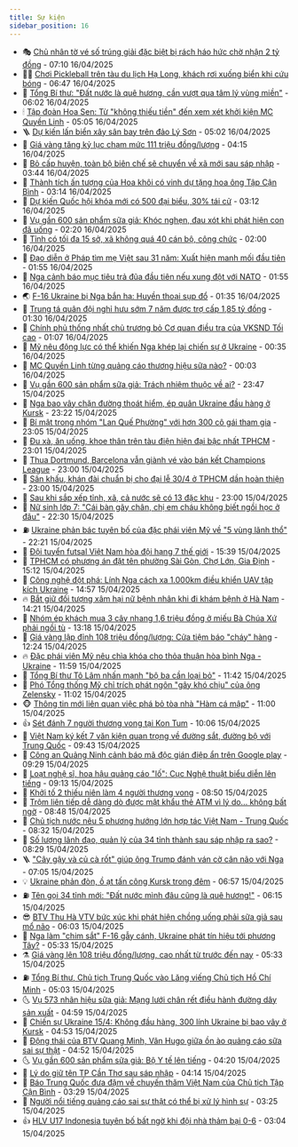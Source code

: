 ```yaml
---
title: Sự kiện
sidebar_position: 16
---
```


<!-- dantri-su-kien:START -->
- 🎭 [Chủ nhân tờ vé số trúng giải đặc biệt bị rách háo hức chờ nhận 2 tỷ đồng](https://dantri.com.vn/phap-luat/chu-nhan-to-ve-so-trung-giai-dac-biet-bi-rach-hao-huc-cho-nhan-2-ty-dong-20250416133608223.htm) - 07:10 16/04/2025
- 👨‍🏫 [Chơi Pickleball trên tàu du lịch Hạ Long, khách rơi xuống biển khi cứu bóng](https://dantri.com.vn/xa-hoi/choi-pickleball-tren-tau-du-lich-ha-long-khach-roi-xuong-bien-khi-cuu-bong-20250416134014469.htm) - 06:47 16/04/2025
- 🌮 [Tổng Bí thư: &quot;Đất nước là quê hương, cần vượt qua tâm lý vùng miền&quot;](https://dantri.com.vn/xa-hoi/tong-bi-thu-dat-nuoc-la-que-huong-can-vuot-qua-tam-ly-vung-mien-20250416103303179.htm) - 06:02 16/04/2025
- 🕯 [Tập đoàn Hoa Sen: Từ &quot;không thiếu tiền&quot; đến xem xét khởi kiện MC Quyền Linh](https://dantri.com.vn/kinh-doanh/tap-doan-hoa-sen-tu-khong-thieu-tien-den-xem-xet-khoi-kien-mc-quyen-linh-20250416093455083.htm) - 05:05 16/04/2025
- 🪜 [Dự kiến lấn biển xây sân bay trên đảo Lý Sơn](https://dantri.com.vn/xa-hoi/du-kien-lan-bien-xay-san-bay-tren-dao-ly-son-20250416112652799.htm) - 05:02 16/04/2025
- 🐘 [Giá vàng tăng kỷ lục chạm mức 111 triệu đồng/lượng](https://dantri.com.vn/kinh-doanh/gia-vang-tang-ky-luc-cham-muc-111-trieu-dongluong-20250416065956455.htm) - 04:15 16/04/2025
- 🤔 [Bỏ cấp huyện, toàn bộ biên chế sẽ chuyển về xã mới sau sáp nhập](https://dantri.com.vn/noi-vu/bo-cap-huyen-toan-bo-bien-che-se-chuyen-ve-xa-moi-sau-sap-nhap-20250416102632105.htm) - 03:44 16/04/2025
- 🧠 [Thành tích ấn tượng của Hoa khôi có vinh dự tặng hoa ông Tập Cận Bình](https://dantri.com.vn/giao-duc/thanh-tich-an-tuong-cua-hoa-khoi-co-vinh-du-tang-hoa-ong-tap-can-binh-20250416100733415.htm) - 03:14 16/04/2025
- 📝 [Dự kiến Quốc hội khóa mới có 500 đại biểu, 30% tái cử](https://dantri.com.vn/xa-hoi/du-kien-quoc-hoi-khoa-moi-co-500-dai-bieu-30-tai-cu-20250416100904189.htm) - 03:12 16/04/2025
- 🦏 [Vụ gần 600 sản phẩm sữa giả: Khóc nghẹn, đau xót khi phát hiện con đã uống](https://dantri.com.vn/doi-song/vu-gan-600-san-pham-sua-gia-khoc-nghen-dau-xot-khi-phat-hien-con-da-uong-20250416083628131.htm) - 02:20 16/04/2025
- 🥰 [Tỉnh có tối đa 15 sở, xã không quá 40 cán bộ, công chức](https://dantri.com.vn/noi-vu/tinh-co-toi-da-15-so-xa-khong-qua-40-can-bo-cong-chuc-20250415214924708.htm) - 02:00 16/04/2025
- 🤗 [Đạo diễn ở Pháp tìm mẹ Việt sau 31 năm: Xuất hiện manh mối đầu tiên](https://dantri.com.vn/doi-song/dao-dien-o-phap-tim-me-viet-sau-31-nam-xuat-hien-manh-moi-dau-tien-20250415230857146.htm) - 01:55 16/04/2025
- 🌈 [Nga cảnh báo mục tiêu trả đũa đầu tiên nếu xung đột với NATO](https://dantri.com.vn/the-gioi/nga-canh-bao-muc-tieu-tra-dua-dau-tien-neu-xung-dot-voi-nato-20250416084736998.htm) - 01:55 16/04/2025
- 🌏 [F-16 Ukraine bị Nga bắn hạ: Huyền thoại sụp đổ](https://dantri.com.vn/the-gioi/f-16-ukraine-bi-nga-ban-ha-huyen-thoai-sup-do-20250415143913824.htm) - 01:35 16/04/2025
- 💄 [Trung tá quân đội nghỉ hưu sớm 7 năm được trợ cấp 1,85 tỷ đồng](https://dantri.com.vn/lao-dong-viec-lam/trung-ta-quan-doi-nghi-huu-som-7-nam-duoc-tro-cap-185-ty-dong-20250415151912058.htm) - 01:30 16/04/2025
- 👺 [Chính phủ thống nhất chủ trương bỏ Cơ quan điều tra của VKSND Tối cao](https://dantri.com.vn/xa-hoi/chinh-phu-thong-nhat-chu-truong-bo-co-quan-dieu-tra-cua-vksnd-toi-cao-20250416075109446.htm) - 01:07 16/04/2025
- 👹 [Mỹ nêu động lực có thể khiến Nga khép lại chiến sự ở Ukraine](https://dantri.com.vn/the-gioi/my-neu-dong-luc-co-the-khien-nga-khep-lai-chien-su-o-ukraine-20250416072454207.htm) - 00:35 16/04/2025
- 🌊 [MC Quyền Linh từng quảng cáo thương hiệu sữa nào?](https://dantri.com.vn/kinh-doanh/mc-quyen-linh-tung-quang-cao-thuong-hieu-sua-nao-20250416013455987.htm) - 00:03 16/04/2025
- 🤠 [Vụ gần 600 sản phẩm sữa giả: Trách nhiệm thuộc về ai?](https://dantri.com.vn/suc-khoe/vu-gan-600-san-pham-sua-gia-trach-nhiem-thuoc-ve-ai-20250415184523527.htm) - 23:47 15/04/2025
- 🎊 [Nga bao vây chặn đường thoát hiểm, ép quân Ukraine đầu hàng ở Kursk](https://dantri.com.vn/the-gioi/nga-bao-vay-chan-duong-thoat-hiem-ep-quan-ukraine-dau-hang-o-kursk-20250416061646513.htm) - 23:22 15/04/2025
- 🐘 [Bí mật trong nhóm &quot;Lan Quế Phường&quot; với hơn 300 cô gái tham gia](https://dantri.com.vn/phap-luat/bi-mat-trong-nhom-lan-que-phuong-voi-hon-300-co-gai-tham-gia-20250415234918518.htm) - 23:05 15/04/2025
- 💂 [Đu xà, ăn uống, khoe thân trên tàu điện hiện đại bậc nhất TPHCM](https://dantri.com.vn/du-lich/du-xa-an-uong-khoe-than-tren-tau-dien-hien-dai-bac-nhat-tphcm-20250414192230493.htm) - 23:01 15/04/2025
- 👹 [Thua Dortmund, Barcelona vẫn giành vé vào bán kết Champions League](https://dantri.com.vn/the-thao/thua-dortmund-barcelona-van-gianh-ve-vao-ban-ket-champions-league-20250416060013036.htm) - 23:00 15/04/2025
- 🦒 [Sân khấu, khán đài chuẩn bị cho đại lễ 30/4 ở TPHCM dần hoàn thiện](https://dantri.com.vn/xa-hoi/san-khau-khan-dai-chuan-bi-cho-dai-le-304-o-tphcm-dan-hoan-thien-20250415213627961.htm) - 23:00 15/04/2025
- 🗽 [Sau khi sắp xếp tỉnh, xã, cả nước sẽ có 13 đặc khu](https://dantri.com.vn/noi-vu/sau-khi-sap-xep-tinh-xa-ca-nuoc-se-co-13-dac-khu-20250415133554580.htm) - 23:00 15/04/2025
- 💄 [Nữ sinh lớp 7: &quot;Cái bàn gãy chân, chị em cháu không biết ngồi học ở đâu&quot;](https://dantri.com.vn/tam-long-nhan-ai/nu-sinh-lop-7-cai-ban-gay-chan-chi-em-chau-khong-biet-ngoi-hoc-o-dau-20250413165118082.htm) - 22:30 15/04/2025
- ⛽️ [Ukraine phản bác tuyên bố của đặc phái viên Mỹ về &quot;5 vùng lãnh thổ&quot;](https://dantri.com.vn/the-gioi/ukraine-phan-bac-tuyen-bo-cua-dac-phai-vien-my-ve-5-vung-lanh-tho-20250416051941747.htm) - 22:21 15/04/2025
- 🥷 [Đội tuyển futsal Việt Nam hòa đội hạng 7 thế giới](https://dantri.com.vn/the-thao/doi-tuyen-futsal-viet-nam-hoa-doi-hang-7-the-gioi-20250415223203549.htm) - 15:39 15/04/2025
- 🤖 [TPHCM có phương án đặt tên phường Sài Gòn, Chợ Lớn, Gia Định](https://dantri.com.vn/noi-vu/tphcm-co-phuong-an-dat-ten-phuong-sai-gon-cho-lon-gia-dinh-20250415220103092.htm) - 15:12 15/04/2025
- 🌊 [Công nghệ đột phá: Lính Nga cách xa 1.000km điều khiển UAV tập kích Ukraine](https://dantri.com.vn/the-gioi/cong-nghe-dot-pha-linh-nga-cach-xa-1000km-dieu-khien-uav-tap-kich-ukraine-20250415214723928.htm) - 14:57 15/04/2025
- 🔥 [Bắt giữ đối tượng xâm hại nữ bệnh nhân khi đi khám bệnh ở Hà Nam](https://dantri.com.vn/phap-luat/bat-giu-doi-tuong-xam-hai-nu-benh-nhan-khi-di-kham-benh-o-ha-nam-20250415211603966.htm) - 14:21 15/04/2025
- 🦏 [Nhóm ép khách mua 3 cây nhang 1,6 triệu đồng ở miếu Bà Chúa Xứ phải ngồi tù](https://dantri.com.vn/phap-luat/nhom-ep-khach-mua-3-cay-nhang-16-trieu-dong-o-mieu-ba-chua-xu-phai-ngoi-tu-20250415193751022.htm) - 13:18 15/04/2025
- 🐘 [Giá vàng lập đỉnh 108 triệu đồng/lượng: Cửa tiệm báo &quot;cháy&quot; hàng](https://dantri.com.vn/kinh-doanh/gia-vang-lap-dinh-108-trieu-dongluong-cua-tiem-bao-chay-hang-20250415172449637.htm) - 12:24 15/04/2025
- 🔥 [Đặc phái viên Mỹ nêu chìa khóa cho thỏa thuận hòa bình Nga - Ukraine](https://dantri.com.vn/the-gioi/dac-phai-vien-my-neu-chia-khoa-cho-thoa-thuan-hoa-binh-nga-ukraine-20250415183755224.htm) - 11:59 15/04/2025
- 💼 [Tổng Bí thư Tô Lâm nhấn mạnh &quot;bộ ba cần loại bỏ&quot;](https://dantri.com.vn/xa-hoi/tong-bi-thu-to-lam-nhan-manh-bo-ba-can-loai-bo-20250415141442703.htm) - 11:42 15/04/2025
- 🚀 [Phó Tổng thống Mỹ chỉ trích phát ngôn &quot;gây khó chịu&quot; của ông Zelensky](https://dantri.com.vn/the-gioi/pho-tong-thong-my-chi-trich-phat-ngon-gay-kho-chiu-cua-ong-zelensky-20250415173444383.htm) - 11:02 15/04/2025
- 🐵 [Thông tin mới liên quan việc phá bỏ tòa nhà &quot;Hàm cá mập&quot;](https://dantri.com.vn/xa-hoi/thong-tin-moi-lien-quan-viec-pha-bo-toa-nha-ham-ca-map-20250415143957464.htm) - 11:00 15/04/2025
- 👍 [Sét đánh 7 người thương vong tại Kon Tum](https://dantri.com.vn/xa-hoi/set-danh-7-nguoi-thuong-vong-tai-kon-tum-20250415163603406.htm) - 10:06 15/04/2025
- 🚦 [Việt Nam ký kết 7 văn kiện quan trọng về đường sắt, đường bộ với Trung Quốc](https://dantri.com.vn/xa-hoi/viet-nam-ky-ket-7-van-kien-quan-trong-ve-duong-sat-duong-bo-voi-trung-quoc-20250415155327738.htm) - 09:43 15/04/2025
- 🥸 [Công an Quảng Ninh cảnh báo mã độc gián điệp ẩn trên Google play](https://dantri.com.vn/phap-luat/cong-an-quang-ninh-canh-bao-ma-doc-gian-diep-an-tren-google-play-20250415160503673.htm) - 09:29 15/04/2025
- 🥷 [Loạt nghệ sĩ, hoa hậu quảng cáo &quot;lố&quot;: Cục Nghệ thuật biểu diễn lên tiếng](https://dantri.com.vn/giai-tri/loat-nghe-si-hoa-hau-quang-cao-lo-cuc-nghe-thuat-bieu-dien-len-tieng-20250415153649219.htm) - 09:13 15/04/2025
- 🤡 [Khởi tố 2 thiếu niên làm 4 người thương vong](https://dantri.com.vn/phap-luat/khoi-to-2-thieu-nien-lam-4-nguoi-thuong-vong-20250415150917641.htm) - 08:50 15/04/2025
- 🥳 [Trộm liên tiếp dễ dàng dò được mật khẩu thẻ ATM vì lý do... không bất ngờ](https://dantri.com.vn/phap-luat/trom-lien-tiep-de-dang-do-duoc-mat-khau-the-atm-vi-ly-do-khong-bat-ngo-20250415150834790.htm) - 08:48 15/04/2025
- 🤩 [Chủ tịch nước nêu 5 phương hướng lớn hợp tác Việt Nam - Trung Quốc](https://dantri.com.vn/xa-hoi/chu-tich-nuoc-neu-5-phuong-huong-lon-hop-tac-viet-nam-trung-quoc-20250415152939574.htm) - 08:32 15/04/2025
- 🎡 [Số lượng lãnh đạo, quản lý của 34 tỉnh thành sau sáp nhập ra sao?](https://dantri.com.vn/noi-vu/so-luong-lanh-dao-quan-ly-cua-34-tinh-thanh-sau-sap-nhap-ra-sao-20250414112345578.htm) - 08:29 15/04/2025
- 🪜 [&quot;Cây gậy và củ cà rốt&quot; giúp ông Trump đánh ván cờ cân não với Nga](https://dantri.com.vn/the-gioi/cay-gay-va-cu-ca-rot-giup-ong-trump-danh-van-co-can-nao-voi-nga-20250410201155340.htm) - 07:05 15/04/2025
- 💡 [Ukraine phản đòn, ồ ạt tấn công Kursk trong đêm](https://dantri.com.vn/the-gioi/ukraine-phan-don-o-at-tan-cong-kursk-trong-dem-20250415135206014.htm) - 06:57 15/04/2025
- ⛽️ [Tên gọi 34 tỉnh mới: &quot;Đất nước mình đâu cũng là quê hương!&quot;](https://dantri.com.vn/noi-vu/ten-goi-34-tinh-moi-dat-nuoc-minh-dau-cung-la-que-huong-20250415103339493.htm) - 06:15 15/04/2025
- 😎 [BTV Thu Hà VTV bức xúc khi phát hiện chồng uống phải sữa giả sau mổ não](https://dantri.com.vn/giai-tri/btv-thu-ha-vtv-buc-xuc-khi-phat-hien-chong-uong-phai-sua-gia-sau-mo-nao-20250415113307716.htm) - 06:03 15/04/2025
- 🗽 [Nga làm &quot;chim sắt&quot; F-16 gẫy cánh, Ukraine phát tín hiệu tới phương Tây?](https://dantri.com.vn/the-gioi/nga-lam-chim-sat-f-16-gay-canh-ukraine-phat-tin-hieu-toi-phuong-tay-20250415114028278.htm) - 05:33 15/04/2025
- ⚗️ [Giá vàng lên 108 triệu đồng/lượng, cao nhất từ trước đến nay](https://dantri.com.vn/kinh-doanh/gia-vang-len-108-trieu-dongluong-cao-nhat-tu-truoc-den-nay-20250415001053737.htm) - 05:33 15/04/2025
- ⛽️ [Tổng Bí thư, Chủ tịch Trung Quốc vào Lăng viếng Chủ tịch Hồ Chí Minh](https://dantri.com.vn/xa-hoi/tong-bi-thu-chu-tich-trung-quoc-vao-lang-vieng-chu-tich-ho-chi-minh-20250415115829103.htm) - 05:03 15/04/2025
- 🌜 [Vụ 573 nhãn hiệu sữa giả: Mạng lưới chân rết điều hành đường dây sản xuất](https://dantri.com.vn/kinh-doanh/vu-573-nhan-hieu-sua-gia-mang-luoi-chan-ret-dieu-hanh-duong-day-san-xuat-20250415112805213.htm) - 04:59 15/04/2025
- 🦩 [Chiến sự Ukraine 15/4: Không đầu hàng, 300 lính Ukraine bị bao vây ở Kursk](https://dantri.com.vn/the-gioi/chien-su-ukraine-154-khong-dau-hang-300-linh-ukraine-bi-bao-vay-o-kursk-20250415114632778.htm) - 04:53 15/04/2025
- 🦒 [Động thái của BTV Quang Minh, Vân Hugo giữa ồn ào quảng cáo sữa sai sự thật](https://dantri.com.vn/giai-tri/dong-thai-cua-btv-quang-minh-van-hugo-giua-on-ao-quang-cao-sua-sai-su-that-20250415103509355.htm) - 04:52 15/04/2025
- 🌜 [Vụ gần 600 sản phẩm sữa giả: Bộ Y tế lên tiếng](https://dantri.com.vn/suc-khoe/vu-gan-600-san-pham-sua-gia-bo-y-te-len-tieng-20250415112015516.htm) - 04:20 15/04/2025
- 🐎 [Lý do giữ tên TP Cần Thơ sau sáp nhập](https://dantri.com.vn/xa-hoi/ly-do-giu-ten-tp-can-tho-sau-sap-nhap-20250414223034385.htm) - 04:14 15/04/2025
- 🌋 [Báo Trung Quốc đưa đậm về chuyến thăm Việt Nam của Chủ tịch Tập Cận Bình](https://dantri.com.vn/the-gioi/bao-trung-quoc-dua-dam-ve-chuyen-tham-viet-nam-cua-chu-tich-tap-can-binh-20250415065334405.htm) - 03:29 15/04/2025
- 🧰 [Người nổi tiếng quảng cáo sai sự thật có thể bị xử lý hình sự](https://dantri.com.vn/phap-luat/nguoi-noi-tieng-quang-cao-sai-su-that-co-the-bi-xu-ly-hinh-su-20250415100513220.htm) - 03:25 15/04/2025
- 👍 [HLV U17 Indonesia tuyên bố bất ngờ khi đội nhà thảm bại 0-6](https://dantri.com.vn/the-thao/hlv-u17-indonesia-tuyen-bo-bat-ngo-khi-doi-nha-tham-bai-0-6-20250415100359650.htm) - 03:04 15/04/2025<!-- dantri-su-kien:END -->
